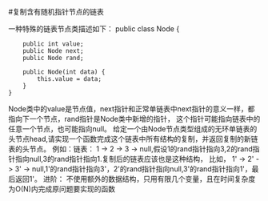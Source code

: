 #复制含有随机指针节点的链表

一种特殊的链表节点类描述如下：
	public class Node {

		public int value;
		public Node next;
		public Node rand;

		public Node(int data) {
			this.value = data;
		}
	}
Node类中的value是节点值，next指针和正常单链表中next指针的意义一样，都指向下一个节点，rand指针是Node类中新增的指针，
这个指针可能指向链表中的任意一个节点，也可能指向null。
给定一个由Node节点类型组成的无环单链表的头节点head,请实现一个函数完成这个链表中所有结构的复制，并返回复制的新链表的头节点。
例如：链表： 1 -> 2 -> 3 -> null,假设1的rand指针指向3,2的rand指针指向null,3的rand指针指向1.复制后的链表应该也是这种结构，
比如， 1' -> 2' -> 3' -> null,1'的rand指针指向3'，2'的rand指针指向null,3'的rand指针指向1'，最后返回1'。
进阶：
不使用额外的数据结构，只用有限几个变量，且在时间复杂度为O(N)内完成原问题要实现的函数

